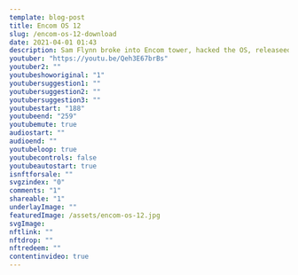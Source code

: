 ```yaml
---
template: blog-post
title: Encom OS 12
slug: /encom-os-12-download
date: 2021-04-01 01:43
description: Sam Flynn broke into Encom tower, hacked the OS, releaseed it to the world for free, and then dove off the top of the building. The least you could do is download it!
youtuber: "https://youtu.be/Qeh3E67brBs"
youtuber2: ""
youtubeshoworiginal: "1"
youtubersuggestion1: ""
youtubersuggestion2: ""
youtubersuggestion3: ""
youtubestart: "188"
youtubeend: "259"
youtubemute: true
audiostart: ""
audioend: ""
youtubeloop: true
youtubecontrols: false
youtubeautostart: true
isnftforsale: ""
svgzindex: "0"
comments: "1"
shareable: "1"
underlayImage: ""
featuredImage: /assets/encom-os-12.jpg
svgImage: 
nftlink: ""
nftdrop: ""
nftredeem: ""
contentinvideo: true
---
```

<div style="position:relative; top:0; z-index:0; border:0px solid blue; height:100vh; width:100vw; overflow:hidden; display:flex; ">
<!-- Download Encom OS 12 for FREE! Thanks Sam! -->


<object style="aspect-ratio: 16 / 9; height:100%;" class="" id="svg1" data="/assets/encom-os-12.svg" type="image/svg+xml" alt="animated content" title="animated content" ></object>


<!-- <div style="position:absolute; top:0; left:0;; border:1px solid green; background:; height:100%; width:30%;">
<a href="/the-grid/marv/" style="display:block; width:100%; height:100%;">
<img src="/assets/encom-os-12-box.png" alt="alt text" width="200"/>
</a>
</div> -->



 

 

<!-- XjuLZwlDxh8 -->
</div>
